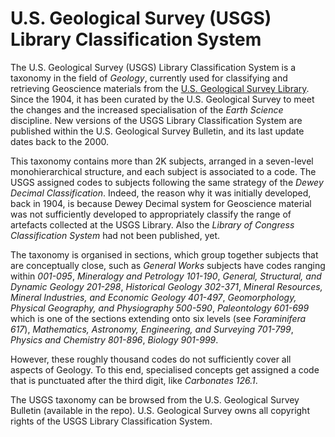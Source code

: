 # U.S. Geological Survey (USGS) Library Classification System 

The U.S. Geological Survey (USGS) Library Classification System is a taxonomy in the field of *Geology*, currently used for classifying and retrieving Geoscience materials from the [U.S. Geological Survey Library](https://www.usgs.gov/core-science-systems/usgs-library). Since the 1904, it has been curated by the U.S. Geological Survey to meet the changes and the increased specialisation of the *Earth Science* discipline. New versions of the USGS Library Classification System are published within the U.S. Geological Survey Bulletin, and its last update dates back to the 2000.

This taxonomy contains more than 2K subjects,  arranged in a seven-level monohierarchical structure, and each subject is associated to a code.
The USGS assigned codes to subjects following the same strategy of the *Dewey Decimal Classification*. Indeed, the reason why it was initially developed, back in 1904, is because Dewey Decimal system for Geoscience material was not sufficiently developed to appropriately classify the range of artefacts collected at the USGS Library. Also the *Library of Congress Classification System* had not been published, yet.

The taxonomy is organised in sections, which group together subjects that are conceptually close, such as *General Works* subjects have codes ranging within *001-095*, *Mineralogy and Petrology* *101-190*, *General, Structural, and Dynamic Geology* *201-298*, *Historical Geology* *302-371*, *Mineral Resources, Mineral Industries, and Economic Geology* *401-497*, *Geomorphology, Physical Geography, and Physiography* *500-590*, *Paleontology* *601-699* which is one of the sections extending onto six levels (see *Foraminifera* *617*), *Mathematics, Astronomy, Engineering, and Surveying* *701-799*, *Physics and Chemistry* *801-896*, *Biology* *901-999*. 

However, these roughly thousand codes do not sufficiently cover all aspects of Geology. To this end, specialised concepts get assigned a code that is punctuated after the third digit, like *Carbonates* *126.1*.

The USGS taxonomy can be browsed from the U.S. Geological Survey Bulletin (available in the repo).
U.S. Geological Survey owns all copyright rights of the USGS Library Classification System.